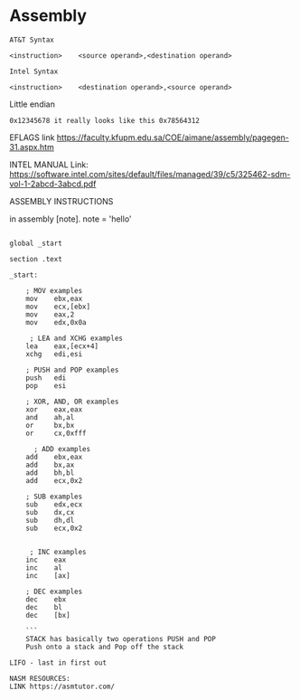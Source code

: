 # Assembly
```
AT&T Syntax

<instruction>    <source operand>,<destination operand>

```

```
Intel Syntax

<instruction>    <destination operand>,<source operand>

```
Little endian

```
0x12345678 it really looks like this 0x78564312

```
EFLAGS link 
https://faculty.kfupm.edu.sa/COE/aimane/assembly/pagegen-31.aspx.htm


INTEL MANUAL
Link: https://software.intel.com/sites/default/files/managed/39/c5/325462-sdm-vol-1-2abcd-3abcd.pdf

ASSEMBLY INSTRUCTIONS

in assembly [note].     note = 'hello'


```

global _start

section .text

_start:

    ; MOV examples
    mov    ebx,eax
    mov    ecx,[ebx]
    mov    eax,2
    mov    edx,0x0a
    
     ; LEA and XCHG examples
    lea    eax,[ecx+4]
    xchg   edi,esi

    ; PUSH and POP examples
    push   edi
    pop    esi

    ; XOR, AND, OR examples
    xor    eax,eax
    and    ah,al
    or     bx,bx
    or     cx,0xfff 
    
      ; ADD examples
    add    ebx,eax
    add    bx,ax
    add    bh,bl
    add    ecx,0x2

    ; SUB examples
    sub    edx,ecx
    sub    dx,cx
    sub    dh,dl
    sub    ecx,0x2
    
    
     ; INC examples
    inc    eax
    inc    al
    inc    [ax]

    ; DEC examples
    dec    ebx
    dec    bl
    dec    [bx]
    
    ```
    STACK has basically two operations PUSH and POP
    Push onto a stack and Pop off the stack
    
LIFO - last in first out

NASM RESOURCES:
LINK https://asmtutor.com/


    
    
    
    
    
    
    
    
    
    
    
